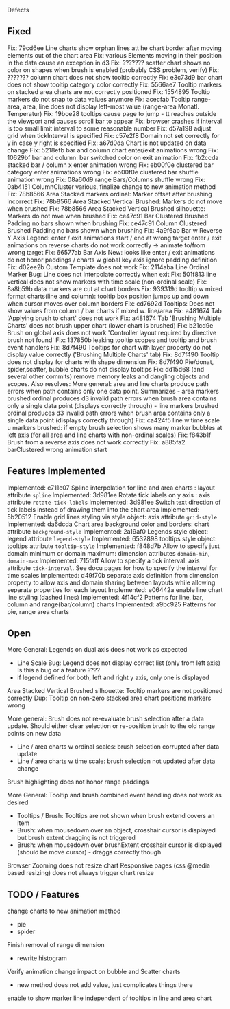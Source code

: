 Defects

Fixed
-----

Fix: 79cd6ee Line charts show orphan lines att he chart border after moving elements out of the chart area
Fix: various Elements moving in their position in the data cause an exception in d3
Fix: ??????? scatter chart shows no color on shapes when brush is enabled (probably CSS problem, verify)
Fix: ??????? column chart does not show tooltip correctly
Fix: e3c73d9 bar chart does not show tooltip category color correctly
Fix: 5566ae7 Tooltip markers on stacked area charts are not correctly positioned
Fix: 1554895 Tooltip markers do not snap to data values anymore
Fix: acecfab Tooltip range-area, area, line does not display left-most value (range-area Monatl. Temperatur)
Fix: 19bce28 tooltips cause page to jump - tt reaches outside the viewport and causes scroll bar to appear
Fix: browser crashes if interval is too small limit interval to some reasonable number
Fix: d57a198 adjust grid when tickInterval is specified
Fix: c57e2f8 Domain not set correctly for y in case y right is specified
Fix: a67d0da Chart is not updated on data change
Fix: 5218efb bar and column chart enter/exit animations wrong
Fix: 10629bf bar and column: bar switched color on exit animation
Fix: fb2ccda stacked bar / column x enter animation wrong
Fix: eb00f0e clustered bar category enter animations wrong
Fix: eb00f0e clustered bar shuffle animation wrong
Fix: 08a60d9 range Bars/Columns shuffle wrong
Fix: 0ab4151 ColumnCluster various, finalize change to new animation method
Fix: 78b8566 Area Stacked markers ordinal: Marker offset after brushing incorrect
Fix: 78b8566 Area Stacked Vertical Brushed: Markers do not move when brushed
Fix: 78b8566 Area Stacked Vertical Brushed silhouette: Markers do not mve when brushed
Fix: ce47c91 Bar Clustered Brushed Padding no bars shown when brushing
Fix: ce47c91 Column Clustered Brushed Padding no bars shown when brushing
Fix: 4a9f6ab Bar w Reverse Y Axis Legend: enter / exit animations start / end at wrong target enter / exit animations on reverse charts do not work correctly                                                                                                  -> animate to/from wrong target
Fix: 66577ab Bar Axis New: looks like enter / exit animations do not honor paddings / charts w global key axis ignore padding definition
Fix: d02ee2b Custom Template does not work
Fix: 2114aba Line Ordinal Marker Bug: Line does not interpolate correctly when exit
Fix: 501f813 line vertical does not show markers with time scale (non-ordinal scale)
Fix: 8a8b59b data markers are cut at chart borders
Fix: 939319d tooltip w mixed format charts(line and column): tooltip box position jumps up and down when cursor moves over column borders
Fix: cd7692d Tooltips: Does not show values from column / bar charts if mixed w. line/area
Fix: a481674 Tab 'Applying brush to chart' does not work
Fix: a481674 Tab 'Brushing Multiple Charts' does not brush upper chart (lower chart is brushed)
Fix: b21cd9e Brush on global axis does not work 'Controller layout required by directive brush not found'
Fix: 137850b leaking tooltip scopes and tooltip and brush event handlers
Fix: 8d7f490 Tooltips for chart with layer property do not display value correctly ('Brushing Multiple Charts' tab)
Fix: 8d7f490 Tooltip does not display for charts with shape dimension
Fix: 8d7f490 Pie/donat, spider,scatter, bubble charts do not display tooltips
Fix: dd15d68 (and several other commits) remove memory leaks and dangling objects and scopes. Also resolves:
    More general: area and line charts produce path errors when path contains only one data point. Summarizes
    - area markers brushed ordinal produces d3 invalid path errors when brush area contains only a single data point (displays correctly through)
    - line markers brushed ordinal produces d3 invalid path errors when brush area contains only a single data point (displays correctly through)
Fix: ca424f5 line w time scale u markers brushed: if empty brush selection shows many marker bubbles at left axis (for all area and line charts with non-ordinal scales)
Fix: f843b1f Brush from a reverse axis does not work correctly
Fix: a885fa2 barClustered wrong animation start



Features Implemented
--------------------

Implemented: c711c07 Spline interpolation for line and area charts : layout attribute `spline`
Implemented: 3d981ee Rotate tick labels on y axis : axis attribute `rotate-tick-labels`
Implemented: 3d981ee Switch text direction of tick labels instead of drawing them into the chart area
Implemented: 5b20512 Enable grid lines styling via style object: axis attribute `grid-style`
Implemented: da6dcda Chart area background color and borders: chart attribute `background-style`
Implemented: 2a19af0 Legends style object: legend attribute `legend-style`
Implemented: 6532898 tooltips style object: tooltips attribute `tooltip-style`
Implemented: f848d7b Allow to specify just domain minimum or domain maximum: dimension attributes `domain-min`, `domain-max`
Implemented: 715faff Allow to specify a tick interval: axis attribute `tick-interval`. See docu pages for how to specify the interval for time scales
Implemented: d49f70b separate axis definition from dimension property to allow axis and domain sharing between layouts while allowing separate properties for each layout
Implemented: e06442a enable line chart line styling (dashed lines)
Implemented: 4f14cf2 Patterns for line, bar, column and range(bar/column) charts
Implemented: a9bc925 Patterns for pie, range area charts

Open
----
More General: Legends on dual axis does not work as expected
- Line Scale Bug: Legend does not display correct list (only from left axis) Is this a bug or a feature ????
- if legend defined for both, left and right y axis, only one is displayed

Area Stacked Vertical Brushed silhouette: Tooltip markers are not positioned correctly
Dup: Tooltip on non-zero stacked area chart positions markers wrong

More general: Brush does not re-evaluate brush selection after a data update. Should either clear selection or re-position brush to the old range points on new data
- Line / area charts w ordinal scales: brush selection corrupted after data update
- Line / area charts w time scale: brush selection not updated after data change

Brush highlighting does not honor range paddings

More General: Tooltip and brush combined event handling does not work as desired
- Tooltips / Brush: Tooltips are not shown when brush extend covers an item
- Brush: when mousedown over an object, crosshair cursor is displayed but brush extent dragging is not triggered
- Brush: when mousedown over brushExtent crosshair cursor is displayed (should be move cursor) - draggs correctly though

Browser Zooming does not resize chart
Responsive pages (css @media based resizing) does not always trigger chart resize




TODO / Features
---------------

change charts to new animation method

- pie
- spider

Finish removal of range dimension
- rewrite histogram

Verify animation change impact on bubble and Scatter charts
- new method does not add value, just complicates things there

enable to show marker line independent of tooltips in line and area chart
